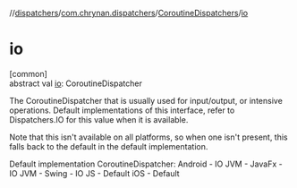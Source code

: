 //[dispatchers](../../../index.md)/[com.chrynan.dispatchers](../index.md)/[CoroutineDispatchers](index.md)/[io](io.md)

# io

[common]\
abstract val [io](io.md): CoroutineDispatcher

The CoroutineDispatcher that is usually used for input/output, or intensive operations. Default implementations of this interface, refer to Dispatchers.IO for this value when it is available.

Note that this isn't available on all platforms, so when one isn't present, this falls back to the default in the default implementation.

Default implementation CoroutineDispatcher: Android - IO JVM - JavaFx - IO JVM - Swing - IO JS - Default iOS - Default
